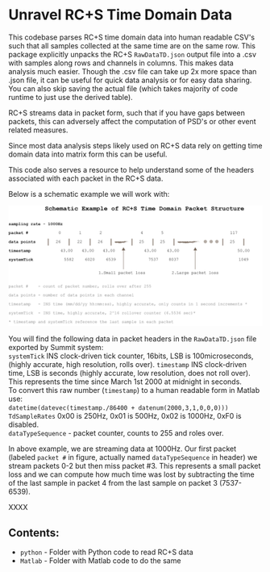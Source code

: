 Unravel RC+S Time Domain Data
==========================

This codebase parses RC+S time domain data into human readable CSV's such that all samples collected at the same time are on the same row. This package explicitly unpacks the RC+S `RawDataTD.json` output file into a .csv with samples along rows and channels in columns. This makes data analysis much easier. Though the .csv file can take up 2x more space than .json file, it can be useful for quick data analysis or for easy data sharing. You can also skip saving the actual file (which takes majority of code runtime to just use the derived table).  
  
RC+S streams data in packet form, such that if you have gaps between packets, this can adversely affect the computation of PSD's or other event related measures.   
  
Since most data analysis steps likely used on RC+S data rely on getting time domain data into matrix form this can be useful. 

This code also serves a resource to help understand some of the headers associated with each packet in the RC+S data. 
  
Below is a schematic example we will work with: 

![RC+S schematics](figures/packet-loss.jpg)

You will find the following data in packet headers in the `RawDataTD.json` file exported by Summit system:  
`systemTick` INS clock-driven tick counter, 16bits, LSB is 100microseconds, (highly accurate, high resolution, rolls over). 
`timestamp`  INS clock-driven time, LSB is seconds (highly accurate, low resolution, does not roll over). This represents the time since March 1st 2000 at midnight in seconds.   
To convert this raw number (`timestamp`) to a human readable form in Matlab use:   
`datetime(datevec(timestamp./86400 + datenum(2000,3,1,0,0,0)))`     
`TdSampleRates`  0x00 is 250Hz, 0x01 is 500Hz, 0x02 is 1000Hz, 0xF0 is disabled.  
`dataTypeSequence` - packet counter, counts to 255 and roles over.  

In above example, we are streaming data at 1000Hz. Our first packet (labeled `packet #` in figure, actually named `dataTypeSequence` in header) we stream packets 0-2 but then miss packet #3. This represents a small packet loss and we can compute how much time was lost by subtracting the time of the last sample in packet 4 from the last sample on packet 3 (7537-6539). 

XXXX 



Contents: 
-------------

* `python`    - Folder with Python code to read RC+S data 
* `Matlab` - Folder with Matlab code to do the same 



